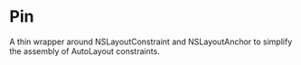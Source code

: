 # Pin

A thin wrapper around NSLayoutConstraint and NSLayoutAnchor to simplify the assembly of AutoLayout constraints.
